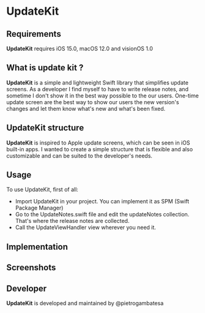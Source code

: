 #  UpdateKit

## Requirements
**UpdateKit** requires iOS 15.0, macOS 12.0 and visionOS 1.0

## What is update kit ?

**UpdateKit** is a simple and lightweight Swift library that simplifies update screens. As a developer I find myself to have to write release notes, and sometime I don't show it in the best way possible to the our users. One-time update screen are the best way to show our users the new version's changes and let them know what's new and what's been fixed.

## UpdateKit structure
**UpdateKit** is inspired to Apple update screens, which can be seen in iOS built-in apps. I wanted to create a simple structure that is flexible and also customizable and can be suited to the developer's needs.

## Usage
To use UpdateKit, first of all:
- Import UpdateKit in your project. You can implement it as SPM (Swift Package Manager)
- Go to the UpdateNotes.swift file and edit the updateNotes collection. That's where the release notes are collected.
- Call the UpdateViewHandler view wherever you need it.

## Implementation

## Screenshots


## Developer
**UpdateKit** is developed and maintained by @pietrogambatesa
